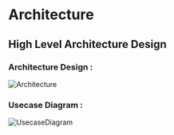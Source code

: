 # Architecture

## High Level Architecture Design 
### Architecture Design :
![Architecture](https://github.com/Keerthana-Basavaraj/Mini-Project/blob/main/2_Architecture/Structure%20Diagrams/HLD.PNG)


### Usecase Diagram :
![UsecaseDiagram](https://github.com/Keerthana-Basavaraj/Mini-Project/blob/main/2_Architecture/Behaviour%20Diagrams/UML.PNG)